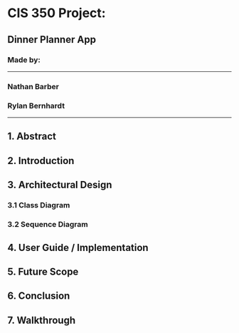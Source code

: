 # CIS 350 Project:

## Dinner Planner App

### Made by:
---
### Nathan Barber
### Rylan Bernhardt
---

## 1. Abstract

## 2. Introduction

## 3. Architectural Design

### 3.1 Class Diagram

### 3.2 Sequence Diagram

## 4. User Guide / Implementation

## 5. Future Scope

## 6. Conclusion

## 7. Walkthrough

